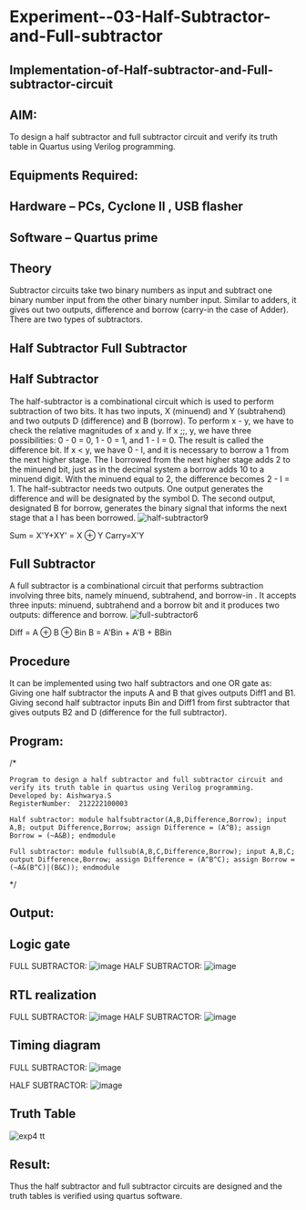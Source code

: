 # Experiment--03-Half-Subtractor-and-Full-subtractor
## Implementation-of-Half-subtractor-and-Full-subtractor-circuit
## AIM:
To design a half subtractor and full subtractor circuit and verify its truth table in Quartus using Verilog programming.

## Equipments Required:
## Hardware – PCs, Cyclone II , USB flasher
## Software – Quartus prime
## Theory
Subtractor circuits take two binary numbers as input and subtract one binary number input from the other binary number input. Similar to adders, it gives out two outputs, difference and borrow (carry-in the case of Adder). There are two types of subtractors.

## Half Subtractor Full Subtractor
## Half Subtractor
The half-subtractor is a combinational circuit which is used to perform subtraction of two bits. It has two inputs, X (minuend) and Y (subtrahend) and two outputs D (difference) and B (borrow). To perform x - y, we have to check the relative magnitudes of x and y. If x ;;, y, we have three possibilities: 0 - 0 = 0, 1 - 0 = 1, and 1 - I = 0. The result is called the difference bit. If x < y, we have 0 - I, and it is necessary to borrow a 1 from the next higher stage. The I borrowed from the next higher stage adds 2 to the minuend bit, just as in the decimal system a borrow adds 10 to a minuend digit. With the minuend equal to 2, the difference becomes 2 - I = 1. The half-subtractor needs two outputs. One output generates the difference and will be designated by the symbol D. The second output, designated B for borrow, generates the binary signal that informs the next stage that a I has been borrowed.
![half-subtractor9](https://user-images.githubusercontent.com/36288975/166112538-58c3bc7c-ee5d-4e6a-ac8d-8e8328efe27a.png)


Sum = X'Y+XY' = X ⊕ Y
Carry=X'Y

## Full Subtractor
A full subtractor is a combinational circuit that performs subtraction involving three bits, namely minuend, subtrahend, and borrow-in . It accepts three inputs: minuend, subtrahend and a borrow bit and it produces two outputs: difference and borrow. 
![full-subtractor6](https://user-images.githubusercontent.com/36288975/166112541-24c68359-3de8-4674-ae22-8272ffc385ed.png)


Diff = A ⊕ B ⊕ Bin B = A'Bin + A'B + BBin

## Procedure
It can be implemented using two half subtractors and one OR gate as: Giving one half subtractor the inputs A and B that gives outputs Diff1 and B1. Giving second half subtractor inputs Bin and Diff1 from first subtractor that gives outputs B2 and D (difference for the full subtractor).

## Program:
/*
```
Program to design a half subtractor and full subtractor circuit and verify its truth table in quartus using Verilog programming.
Developed by: Aishwarya.S
RegisterNumber:  212222100003

Half subtractor: module halfsubtractor(A,B,Difference,Borrow); input A,B; output Difference,Borrow; assign Difference = (A^B); assign Borrow = (~A&B); endmodule

Full subtractor: module fullsub(A,B,C,Difference,Borrow); input A,B,C; output Difference,Borrow; assign Difference = (A^B^C); assign Borrow = (~A&(B^C)|(B&C)); endmodule 
```
*/

## Output:
## Logic gate
FULL SUBTRACTOR:
![image](https://github.com/Aishwarya-sankar/Experiment--03-Half-Subtractor-and-Full-subtractor/assets/121418444/9fb959ae-2711-4db1-8a6c-e2e9a1015a2e)
HALF SUBTRACTOR:
![image](https://github.com/Aishwarya-sankar/Experiment--03-Half-Subtractor-and-Full-subtractor/assets/121418444/3bca3502-5f1d-4be0-b1d1-e61d14c7c6a5)

##  RTL realization
FULL SUBTRACTOR:
![image](https://github.com/Aishwarya-sankar/Experiment--03-Half-Subtractor-and-Full-subtractor/assets/121418444/b3ffe8cb-6723-4f70-bc79-8ac4224dba60)
HALF SUBTRACTOR:
![image](https://github.com/Aishwarya-sankar/Experiment--03-Half-Subtractor-and-Full-subtractor/assets/121418444/544c725d-3cc5-4ab4-a4d4-be2a590336d6)

## Timing diagram 
FULL SUBTRACTOR:
![image](https://github.com/Aishwarya-sankar/Experiment--03-Half-Subtractor-and-Full-subtractor/assets/121418444/af1b150e-fd7d-4ebd-ab04-c3890ab15a6d)

HALF SUBTRACTOR:
![image](https://github.com/Aishwarya-sankar/Experiment--03-Half-Subtractor-and-Full-subtractor/assets/121418444/bd48f4b9-c719-4cba-b0ab-e6842337bef8)

## Truth Table
![exp4 tt](https://user-images.githubusercontent.com/121418444/232961530-f3ad4dad-1a5d-43ab-b623-d4c1e970fc59.png)

## Result:
Thus the half subtractor and full subtractor circuits are designed and the truth tables is verified using quartus software.
